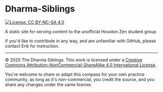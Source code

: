 # Dharma-Siblings

[![License: CC BY-NC-SA 4.0](https://img.shields.io/badge/License-CC%20BY--NC--SA%204.0-lightgrey.svg)](https://creativecommons.org/licenses/by-nc-sa/4.0/)

A static site for serving content to the unofficial Houston Zen student group

If you'd like to contribute in any way, and are unfamiliar with GitHub, please contact Erik for instruction.

---

© 2025 The Dharma Siblings. This work is licensed under a [Creative Commons Attribution-NonCommercial-ShareAlike 4.0 International License](https://creativecommons.org/licenses/by-nc-sa/4.0/).

You're welcome to share or adapt this compass for your own practice community, as long as it's non-commercial, you credit the source, and you share any changes under the same license.
